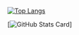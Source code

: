 [![Top Langs](https://github-readme-stats.vercel.app/api/top-langs/?username=mo-ri-regen&theme=vue-dark&show_icons=true&layout=compact)](https://github.com/mo-ri-regen/github-readme-stats)

[![GitHub Stats Card](https://github-readme-stats.vercel.app/api?username=MizuiMiduki)]
